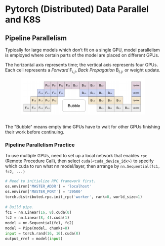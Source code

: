 # Pytorch (Distributed) Data Parallel and K8S

## Pipeline Parallelism

Typically for large models which don’t fit on a single GPU, model parallelism is employed where certain parts of the model are placed on different GPUs.

The horizontal axis represents time; the vertical axis represents four GPUs.
Each cell represents a *Forward* $\text{F}_{i,j}$, *Back Propagation* $\text{B}_{i,j}$, or weight update.  
<div style="display: flex; justify-content: center;">
      <img src="imgs/pytorch_pipeline_parall.png" width="80%" height="40%" alt="pytorch_pipeline_parall" />
</div>
</br>

The "Bubble" means empty time GPUs have to wait for other GPUs finishing their work before continuing.

### Pipeline Parallelism Practice 

To use multiple GPUs, need to set up a local network that enables `rpc` (Remote Procedure Call), then select `cuda(<cuda_device_idx>)` to specify which cuda to run what nn model/layer, then arrange by `nn.Sequential(fc1, fc2, ...)`

```python
# Need to initialize RPC framework first.
os.environ['MASTER_ADDR'] = 'localhost'
os.environ['MASTER_PORT'] = '29500'
torch.distributed.rpc.init_rpc('worker', rank=0, world_size=1)

# Build pipe.
fc1 = nn.Linear(16, 8).cuda(0)
fc2 = nn.Linear(8, 4).cuda(1)
model = nn.Sequential(fc1, fc2)
model = Pipe(model, chunks=8)
input = torch.rand(16, 16).cuda(0)
output_rref = model(input)
```